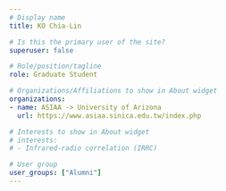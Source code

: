 ```yaml
---
# Display name
title: KO Chia-Lin 

# Is this the primary user of the site?
superuser: false

# Role/position/tagline
role: Graduate Student

# Organizations/Affiliations to show in About widget
organizations:
- name: ASIAA -> University of Arizona 
  url: https://www.asiaa.sinica.edu.tw/index.php

# Interests to show in About widget
# interests:
# - Infrared-radio correlation (IRRC)

# User group
user_groups: ["Alumni"]
---
```


